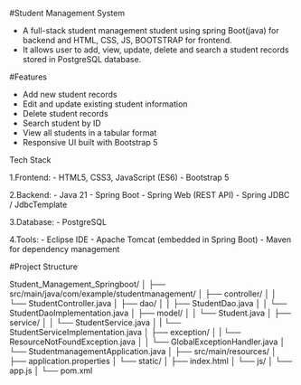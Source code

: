#Student Management System

- A full-stack student management student using spring Boot(java) for backend and HTML, CSS, JS, BOOTSTRAP for frontend.
- It allows user to add, view, update, delete and search a student records stored in PostgreSQL database.

#Features

- Add new student records
- Edit and update existing student information
- Delete student records
- Search student by ID
- View all students in a tabular format
- Responsive UI built with Bootstrap 5

Tech Stack

1.Frontend:
	- HTML5, CSS3, JavaScript (ES6)
	- Bootstrap 5

2.Backend:
	- Java 21
	- Spring Boot 
	- Spring Web (REST API)
	- Spring JDBC / JdbcTemplate

3.Database:
	- PostgreSQL

4.Tools:
	- Eclipse IDE
	- Apache Tomcat (embedded in Spring Boot)
	- Maven for dependency management
	
#Project Structure
	
Student_Management_Springboot/
│
├── src/main/java/com/example/studentmanagement/
│   ├── controller/
│   │   └── StudentController.java
│   ├── dao/
│   │   ├── StudentDao.java
│   │   └── StudentDaoImplementation.java
│   ├── model/
│   │   └── Student.java
│   ├── service/
│   │   └── StudentService.java
│   |	└── StudentServiceImplementation.java
│   ├── exception/
│   |	└── ResourceNotFoundException.java 
│   │   └── GlobalExceptionHandler.java
│   └── StudentmanagementApplication.java
│
├── src/main/resources/
│   ├── application.properties
│   └── static/
│       ├── index.html
│       └── js/
│           └── app.js
│
└── pom.xml
	
	